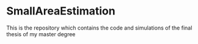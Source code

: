 # SmallAreaEstimation


This is the repository which contains the code and simulations of the final thesis of my master degree
